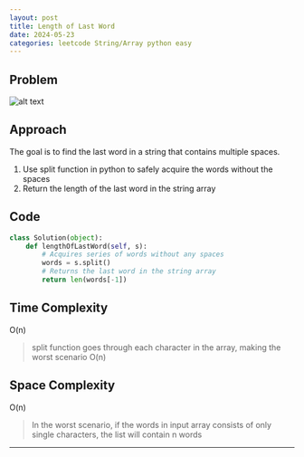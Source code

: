 ```yaml
---
layout: post
title: Length of Last Word 
date: 2024-05-23
categories: leetcode String/Array python easy
---
```

## Problem
![alt text](/blog/public/img/LengthofLastWord.png)

## Approach
The goal is to find the last word in a string that contains multiple spaces.

1. Use split function in python to safely acquire the words without the spaces
2. Return the length of the last word in the string array

## Code
```python
class Solution(object):
    def lengthOfLastWord(self, s):
        # Acquires series of words without any spaces
        words = s.split()
        # Returns the last word in the string array
        return len(words[-1])
```
## Time Complexity
O(n)
> split function goes through each character in the array, making the worst scenario O(n)

## Space Complexity
O(n)
> In the worst scenario, if the words in input array consists of only single characters, the list will contain n words  

---